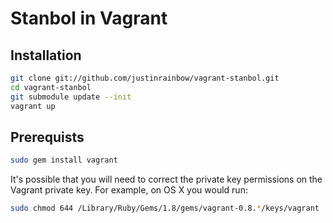 # Stanbol in Vagrant


## Installation

``` sh
git clone git://github.com/justinrainbow/vagrant-stanbol.git
cd vagrant-stanbol
git submodule update --init
vagrant up
```

## Prerequists

``` sh
sudo gem install vagrant
```

It's possible that you will need to correct the private key permissions on
the Vagrant private key.  For example, on OS X you would run:

``` sh
sudo chmod 644 /Library/Ruby/Gems/1.8/gems/vagrant-0.8.*/keys/vagrant
```
